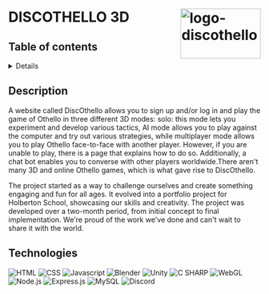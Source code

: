 # DISCOTHELLO 3D <img height="100px" width="160px" align="right" src="./public/assets/images/logo.gif" alt="logo-discothello">

## Table of contents

<details>
        <a href="#description">Description</a>
    <br>
        <a href="technologies">Technologies</a>
    <br>
        <a href="files-description">Files description</a>
    <br>
        <a href="#authors">Authors</a>
</details>

## <span id="description">Description</span>

A website called DiscOthello allows you to sign up and/or log in and play the game of Othello in three different 3D modes: solo: this mode lets you experiment and develop various tactics, AI mode allows you to play against the computer and try out various strategies, while multiplayer mode allows you to play Othello face-to-face with another player. However, if you are unable to play, there is a page that explains how to do so. Additionally, a chat bot enables you to converse with other players worldwide.There aren't many 3D and online Othello games, which is what gave rise to DiscOthello.

The project started as a way to challenge ourselves and create something engaging and fun for all ages. It evolved into a portfolio project for Holberton School, showcasing our skills and creativity. The project was developed over a two-month period, from initial concept to final implementation. We're proud of the work we've done and can't wait to share it with the world.

## <span id="technologies">Technologies</span>

<p align="left">
    <img src="https://img.shields.io/badge/html5-%23E34F26.svg?style=for-the-badge&logo=html5&logoColor=white" alt="HTML">
    <img src="https://img.shields.io/badge/css3-%231572B6.svg?style=for-the-badge&logo=css3&logoColor=white" alt="CSS">
    <img src="https://img.shields.io/badge/javascript-%23323330.svg?style=for-the-badge&logo=javascript&logoColor=%23F7DF1E" alt="Javascript">
    <img src="https://img.shields.io/badge/blender-%23F5792A.svg?style=for-the-badge&logo=blender&logoColor=white" alt="Blender">
    <img src="https://img.shields.io/badge/unity-%23000000.svg?style=for-the-badge&logo=unity&logoColor=white" alt="Unity">
    <img src="https://img.shields.io/badge/c%23-%23239120.svg?style=for-the-badge&logo=csharp&logoColor=white" alt="C SHARP">
    <img src="https://img.shields.io/badge/WebGL-990000?logo=webgl&logoColor=white&style=for-the-badge" alt="WebGL">
    <img src="https://img.shields.io/badge/node.js-6DA55F?style=for-the-badge&logo=node.js&logoColor=white" alt="Node.js">
    <img src="https://img.shields.io/badge/express.js-%23404d59.svg?style=for-the-badge&logo=express&logoColor=%2361DAFB" alt="Express.js">
    <img src="https://img.shields.io/badge/mysql-4479A1.svg?style=for-the-badge&logo=mysql&logoColor=white" alt="MySQL">
    <img src="https://img.shields.io/badge/Discord-%235865F2.svg?style=for-the-badge&logo=discord&logoColor=white" alt="Discord">
</p>